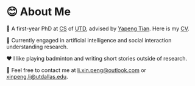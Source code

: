 # 😊 About Me

🏫 A first-year PhD at [CS](https://cs.utdallas.edu/) of [UTD](https://www.utdallas.edu/), advised by [Yapeng Tian](https://www.yapengtian.com/). Here is my [CV](https://github.com/Sampson-Lee/Sampson-Lee/blob/main/CV_XinpengLi_2024_Dec.pdf).

👀 Currently engaged in artificial intelligence and social interaction understanding research.

♥️ I like playing badminton and writing short stories outside of research.

📧 Feel free to contact me at li.xin.peng@outlook.com or xinpeng.li@utdallas.edu.
